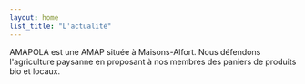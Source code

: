 ```yaml
---
layout: home
list_title: "L'actualité"
---
```


AMAPOLA est une AMAP située à Maisons-Alfort.
Nous défendons l'agriculture paysanne en proposant à nos membres des paniers de produits bio et locaux.
